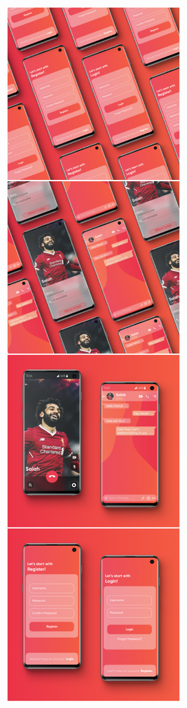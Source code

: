 <p align="center">
  <img src="https://github.com/MehulAgarwal07/Designs/blob/master/Mobile/Chat/Instagram%20Post%20-%201.png" width="400" title="hover text">
  <img src="https://github.com/MehulAgarwal07/Designs/blob/master/Mobile/Chat/Instagram%20Post%20-%202.png" width="400" title="hover text">
  <img src="https://github.com/MehulAgarwal07/Designs/blob/master/Mobile/Chat/Instagram%20Post%20-%204.png" width="400" title="hover text">
  <img src="https://github.com/MehulAgarwal07/Designs/blob/master/Mobile/Chat/Instagram%20Post%20-%205.png" width="400" title="hover text">
</p>
